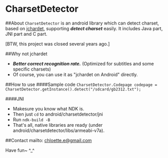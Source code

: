 CharsetDetector
===============

##About
`CharsetDetector` is an android library which can detect charset, based on [jchardet](http://lxr.mozilla.org/mozilla/source/intl/chardet/), supporting ***detect charset*** easily. It includes Java part, JNI part and C part.

[BTW, this project was closed several years ago.]

##Why not jchardet 
* ***Better correct recognition rate.*** (Optimized for subtitles and some specific charsets)
* Of course, you can use it as "jchardet on Android" directly.

##How to use
####Sample code
`CharsetDetector.Codepage codepage = CharsetDetector.getInstance().detect("/sdcard/gb2312.txt");`

####JNI
* Makesure you know what NDK is.
* Then just `cd` to android/charsetdetector/jni
* Run `ndk-build -B`
* That's all, native libraries are ready (under android/charsetdetector/libs/armeabi-v7a).

##Contact
mailto: chloette.e@gmail.com

Have fun~ ^_^

